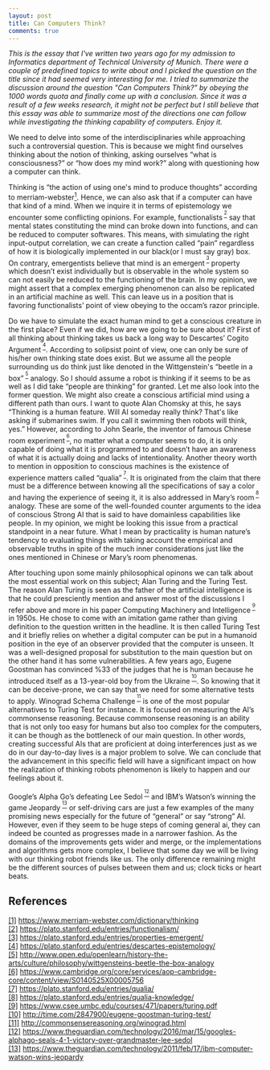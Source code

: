 ```yaml
---
layout: post
title: Can Computers Think?
comments: true
---
```

*This is the essay that I've written two years ago for my admission to Informatics department of Technical University of Munich. There were a couple of predefined topics to write about and I picked the question on the title since it had seemed very interesting for me. I tried to summarize the discussion around the question "Can Computers Think?" by obeying the 1000 words quota and finally come up with a conclusion. Since it was a result of a few weeks research, it might not be perfect but I still believe that this essay was able to summarize most of the directions one can follow while investigating the thinking capability of computers. Enjoy it.*

We need to delve into some of the interdisciplinaries while approaching such a controversial question. This is because we might find ourselves thinking about the notion of thinking, asking ourselves “what is consciousness?” or “how does my mind work?” along with questioning how a computer can think.

Thinking is “the action of using one's mind to produce thoughts” according to merriam-webster<a id="reverse1"></a><a href="#1">$^1$</a>. Hence, we can also ask that if a computer can have that kind of a mind. When we inquire it in terms of epistemology we encounter some conflicting opinions. For example, functionalists<a id="reverse2"></a><sup> <a href="#2">$^2$</a></sup> say that mental states constituting the mind can broke down into functions, and can be reduced to computer softwares. This means, with simulating the right input-output correlation, we can create a function called “pain” regardless of how it is biologically implemented in our black(or I must say gray) box. On contrary, emergentists believe that mind is an emergent<a id="reverse3"></a><sup> <a href="#3">$^3$</a></sup> property which doesn’t exist individually but is observable in the whole system so can not easily be reduced to the functioning of the brain. In my opinion, we might assert that a complex emerging phenomenon can also be replicated in an artificial machine as well. This can leave us in a position that is favoring functionalists’ point of view obeying to the occam’s razor principle.

Do we have to simulate the exact human mind to get a conscious creature in the first place? Even if we did, how are we going to be sure about it? First of all thinking about thinking takes us back a long way to Descartes’ Cogito Argument<a id="reverse4"></a><sup> <a href="#4">$^4$</a></sup>. According to solipsist point of view, one can only be sure of his/her own thinking state does exist. But we assume all the people surrounding us do think just like denoted in the Wittgenstein's “beetle in a box”<a id="reverse5"></a><sup> <a href="#5">$^5$</a></sup> analogy. So I should assume a robot is thinking if it seems to be as well as I did take “people are thinking” for granted. Let me also look into the former question. We might also create a conscious artificial mind using a different path than ours. I want to quote Alan Chomsky at this, he says “Thinking is a human feature. Will AI someday really think? That's like asking if submarines swim. If you call it swimming then robots will think, yes.” However, according to John Searle, the inventor of famous Chinese room experiment<a id="reverse6"></a><sup> <a href="#6">$^6$</a></sup>, no matter what a computer seems to do, it is only capable of doing what it is programmed to and doesn’t have an awareness of what it is actually doing and lacks of intentionality. Another theory worth to mention in opposition to conscious machines is the existence of experience matters called “qualia”<a id="reverse7"></a><sup> <a href="#7">$^7$</a></sup>. It is originated from the claim that there must be a difference between knowing all the specifications of say a color and having the experience of seeing it, it is also addressed in Mary’s room<a id="reverse8"></a><sup> <a href="#8">$^8$</a></sup> analogy. These are some of the well-founded counter arguments to the idea of conscious Strong AI that is said to have domainless capabilities like people. In my opinion, we might be looking this issue from a practical standpoint in a near future. What I mean by practicality is human nature’s tendency to evaluating things with taking account the empirical and observable truths in spite of the much inner considerations just like the ones mentioned in Chinese or Mary’s room phenomenas.

After touching upon some mainly philosophical opinons we can talk about the most essential work on this subject; Alan Turing and the Turing Test. The reason Alan Turing is seen as the father of the artificial intelligence is that he could presciently mention and answer most of the discussions I refer above and more in his paper Computing Machinery and Intelligence<a id="reverse9"></a><sup> <a href="#9">$^9$</a></sup> in 1950s. He chose to come with an imitation game rather than giving definition to the question written in the headline. It is then called Turing Test and it briefly relies on whether a digital computer can be put in a humanoid position in the eye of an observer provided that the computer is unseen. It was a well-designed proposal for substitution to the main question but on the other hand it has some vulnerabilities. A few years ago, Eugene Goostman has convinced %33 of the judges that he is human because he introduced itself as a 13-year-old boy from the Ukraine<a id="reverse10"></a><sup> <a href="#10">$^{10}$</a></sup>. So knowing that it can be deceive-prone, we can say that we need for some alternative tests to apply. Winograd Schema Challenge<a id="reverse11"></a><sup> <a href="#11">$^{11}$</a></sup> is one of the most popular alternatives to Turing Test for instance. It is focused on measuring the AI’s commonsense reasoning. Because commonsense reasoning is an ability that is not only too easy for humans but also too complex for the computers, it can be though as the bottleneck of our main question. In other words, creating successful AIs that are proficient at doing interferences just as we do in our day-to-day lives is a major problem to solve. We can conclude that the advancement in this specific field will have a significant impact on how the realization of thinking robots phenomenon is likely to happen and our feelings about it.

Google’s Alpha Go’s defeating Lee Sedol<a id="reverse12"></a><sup> <a href="#12">$^{12}$</a></sup> and IBM’s Watson’s winning the game Jeopardy<a id="reverse13"></a><sup> <a href="#13">$^{13}$</a></sup> or self-driving cars are just a few examples of the many promising news especially for the future of “general” or say “strong” AI. However, even if they seem to be huge steps of coming general ai, they can indeed be counted as progresses made in a narrower fashion. As the domains of the improvements gets wider and merge, or the implementations and algorithms gets more complex, I believe that some day we will be living with our thinking robot friends like us. The only difference remaining might be the different sources of pulses between them and us; clock ticks or heart beats.

## References
<a id="1">[[1]](#reverse1)</a> https://www.merriam-webster.com/dictionary/thinking <br>
<a id="2">[[2]](#reverse2)</a> https://plato.stanford.edu/entries/functionalism/ <br>
<a id="3">[[3]](#reverse3)</a> https://plato.stanford.edu/entries/properties-emergent/ <br>
<a id="4">[[4]](#reverse4)</a> https://plato.stanford.edu/entries/descartes-epistemology/ <br>
<a id="5">[[5]](#reverse5)</a> http://www.open.edu/openlearn/history-the-arts/culture/philosophy/wittgensteins-beetle-the-box-analogy <br>
<a id="6">[[6]](#reverse6)</a> https://www.cambridge.org/core/services/aop-cambridge-core/content/view/S0140525X00005756 <br>
<a id="7">[[7]](#reverse7)</a> https://plato.stanford.edu/entries/qualia/ <br>
<a id="8">[[8]](#reverse8)</a> https://plato.stanford.edu/entries/qualia-knowledge/ <br>
<a id="9">[[9]](#reverse9)</a> https://www.csee.umbc.edu/courses/471/papers/turing.pdf <br>
<a id="10">[[10]](#reverse10)</a> http://time.com/2847900/eugene-goostman-turing-test/ <br>
<a id="11">[[11]](#reverse11)</a> http://commonsensereasoning.org/winograd.html <br>
<a id="12">[[12]](#reverse12)</a> https://www.theguardian.com/technology/2016/mar/15/googles-alphago-seals-4-1-victory-over-grandmaster-lee-sedol <br>
<a id="13">[[13]](#reverse13)</a> https://www.theguardian.com/technology/2011/feb/17/ibm-computer-watson-wins-jeopardy